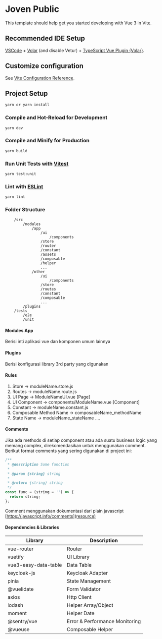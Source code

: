 # Joven Public

This template should help get you started developing with Vue 3 in Vite.

## Recommended IDE Setup

[VSCode](https://code.visualstudio.com/) + [Volar](https://marketplace.visualstudio.com/items?itemName=Vue.volar) (and disable Vetur) + [TypeScript Vue Plugin (Volar)](https://marketplace.visualstudio.com/items?itemName=Vue.vscode-typescript-vue-plugin).

## Customize configuration

See [Vite Configuration Reference](https://vitejs.dev/config/).

## Project Setup

```sh
yarn or yarn install
```

### Compile and Hot-Reload for Development

```sh
yarn dev
```

### Compile and Minify for Production

```sh
yarn build
```

### Run Unit Tests with [Vitest](https://vitest.dev/)

```sh
yarn test:unit
```

### Lint with [ESLint](https://eslint.org/)

```sh
yarn lint
```

### Folder Structure

```
    /src
        /modules
            /app
                /ui
                    /components
                /store
                /router
                /constant
                /assets
                /composable
                /helper
                ...
            /other
                /ui
                    /components
                /store
                /routes
                /constant
                /composable
                ...
        /plugins
    /tests
        /e2e
        /unit
```

#### Modules App

Berisi inti aplikasi vue dan komponen umum lainnya

#### Plugins

Berisi konfigurasi library 3rd party yang digunakan

#### Rules

1. Store -> moduleName.store.js
2. Routes -> moduleName.route.js
3. UI Page -> ModuleNameUI.vue [Page]
4. UI Component -> components/ModuleName.vue [Component]
5. Constant -> moduleName.constant.js
6. Composable Method Name -> composableName_methodName
7. State Name -> moduleName_stateName
   ....

#### Comments

Jika ada methods di setiap component atau ada suatu business logic yang memang complex, direkomendasikan untuk menggunakan comment.
Berikut format comments yang sering digunakan di project ini:

```js
/**
 * @description Some function
 *
 * @param {string} string
 *
 * @return {string} string
 */
const func = (string = '') => {
  return string;
};
```

Comment menggunakan dokumentasi dari plain javascript [https://javascript.info/comments](resource)

#### Dependencies & Libraries
| Library               | Description                    |
|-----------------------|--------------------------------|
| vue-router            | Router                         |
| vuetify               | UI Library                     |
| vue3-easy-data-table  | Data Table                     |
| keycloak-js           | Keycloak Adapter               |
| pinia                 | State Management               |
| @vuelidate            | Form Validator                 |
| axios                 | Http Client                    |
| lodash                | Helper Array/Object            |
| moment                | Helper Date                    |
| @sentry/vue           | Error & Performance Monitoring |
| @vueuse               | Composable Helper              |

